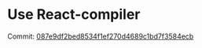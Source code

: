 # Use React-compiler
Commit: [087e9df2bed8534f1ef270d4689c1bd7f3584ecb](https://github.com/thanhtai-personal/react-principle-level/commit/087e9df2bed8534f1ef270d4689c1bd7f3584ecb)